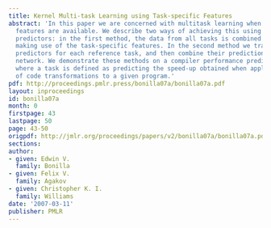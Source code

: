 ```yaml
---
title: Kernel Multi-task Learning using Task-specific Features
abstract: 'In this paper we are concerned with multitask learning when task-specific
  features are available. We describe two ways of achieving this using Gaussian process
  predictors: in the first method, the data from all tasks is combined into one dataset,
  making use of the task-specific features. In the second method we train specific
  predictors for each reference task, and then combine their predictions using a gating
  network. We demonstrate these methods on a compiler performance prediction problem,
  where a task is defined as predicting the speed-up obtained when applying a sequence
  of code transformations to a given program.'
pdf: http://proceedings.pmlr.press/bonilla07a/bonilla07a.pdf
layout: inproceedings
id: bonilla07a
month: 0
firstpage: 43
lastpage: 50
page: 43-50
origpdf: http://jmlr.org/proceedings/papers/v2/bonilla07a/bonilla07a.pdf
sections: 
author:
- given: Edwin V.
  family: Bonilla
- given: Felix V.
  family: Agakov
- given: Christopher K. I.
  family: Williams
date: '2007-03-11'
publisher: PMLR
---
```

